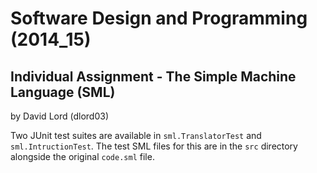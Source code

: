 #  Software Design and Programming (2014_15)
## Individual Assignment - The Simple Machine Language (SML)

by David Lord (dlord03)

Two JUnit test suites are available in <code>sml.TranslatorTest</code> and <code>sml.IntructionTest</code>. The test SML files for this are in the <code>src</code> directory alongside the original <code>code.sml</code> file.
